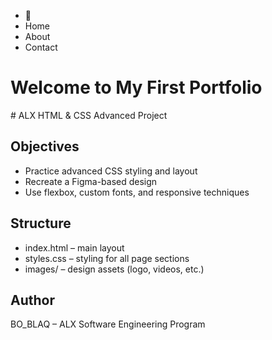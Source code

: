 <!DOCTYPE html>
<html lang="en">
<head>
  <ul>
    <li class="logo">&#128058;</li> <!-- This is your logo -->
    <li>Home</li>
    <li>About</li>
    <li>Contact</li>
  </ul>
</header>

  <meta name="viewport" content="width=device-width, initial-scale=1.0">
  <meta charset="UTF-8">
  <title>My First Portfolio</title>
</head>
  <link href="base.css" rel="stylesheet">
<link href="styles.css" rel="stylesheet">
<body class="works_on_smartphone">
  <h1>Welcome to My First Portfolio</h1>
</body>
</html>
# ALX HTML & CSS Advanced Project

## Objectives
- Practice advanced CSS styling and layout
- Recreate a Figma-based design
- Use flexbox, custom fonts, and responsive techniques

## Structure
- index.html – main layout
- styles.css – styling for all page sections
- images/ – design assets (logo, videos, etc.)

## Author
BO_BLAQ – ALX Software Engineering Program

